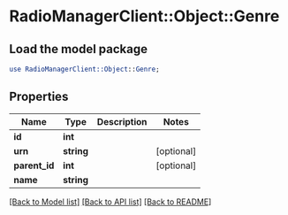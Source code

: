 # RadioManagerClient::Object::Genre

## Load the model package
```perl
use RadioManagerClient::Object::Genre;
```

## Properties
Name | Type | Description | Notes
------------ | ------------- | ------------- | -------------
**id** | **int** |  | 
**urn** | **string** |  | [optional] 
**parent_id** | **int** |  | [optional] 
**name** | **string** |  | 

[[Back to Model list]](../README.md#documentation-for-models) [[Back to API list]](../README.md#documentation-for-api-endpoints) [[Back to README]](../README.md)



